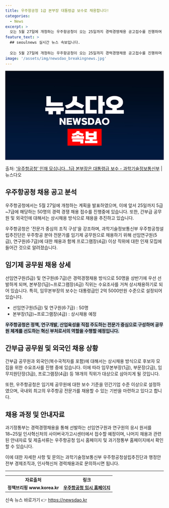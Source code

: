 ```yaml
---
title: 우주항공청 1급 본부장 대통령급 보수로 채용합니다!
categories:
  - News
excerpt: >
  오는 5월 27일에 개청하는 우주항공청이 오는 25일까지 경력경쟁채용 공고접수를 진행하며 본격적인 인재 영입…
feature_text: >
  ## seoulnews 실시간 뉴스 속보입니다.

  오는 5월 27일에 개청하는 우주항공청이 오는 25일까지 경력경쟁채용 공고접수를 진행하며 본격적인 인재 영입…
image: '/assets/img/newsdao_breakingnews.jpg'
---
```


![뉴스다오 속보](/assets/img/newsdao_breakingnews.jpg)

<p>출처: <a href="https://newsdao.kr/3340" rel="dofollow">‘우주항공청’ 인재 모십니다…1급 본부장은 대통령급 보수 - 과학기술정보통신부</a> | 뉴스다오</p>

<h2 data-ke-size="size26">우주항공청 채용 공고 분석</h2>
우주항공청에서는 5월 27일에 개청하는 계획을 발표하였으며, 이에 앞서 25일까지 5급~7급에 해당하는 50명의 경력 경쟁 채용 접수를 진행중에 있습니다. 또한, 간부급 공무원 및 외국인에 대해서는 상시채용 방식으로 채용을 추진하고 있습니다.

<p data-ke-size="size16">우주항공청은 '전문가 중심의 조직 구성'을 강조하며, 과학기술정보통신부 우주항공청설립추진단은 우주항공 분야 전문가를 임기제 공무원으로 채용하기 위해 선임연구원(5급), 연구원(6·7급)에 대한 채용과 함께 프로그램장(4급) 이상 직위에 대한 인재 모집에 들어간 것으로 알려졌습니다.</p>

<h2 data-ke-size="size26">임기제 공무원 채용 상세</h2>
선임연구원(5급) 및 연구원(6·7급)은 경력경쟁채용 방식으로 50명을 상반기에 우선 선발하게 되며, 본부장(1급)~프로그램장(4급) 직위는 수요조사를 거쳐 상시채용하기로 되어 있습니다. 특히, 임무본부장의 보수는 대통령급인 2억 5000만원 수준으로 설정되어 있습니다.

<ul>
    <li>선임연구원(5급) 및 연구원(6·7급) : 50명</li>
    <li>본부장(1급)~프로그램장(4급) : 상시채용 예정</li>
</ul>

<b><span style="background-color: #21538527;">우주항공청은 정책, 연구개발, 산업육성을 직접 주도하는 전문가 중심으로 구성하며 공무원 체계를 선도하는 혁신 부처로서의 역할을 수행할 예정입니다.</span></b>

<h2 data-ke-size="size26">간부급 공무원 및 외국인 채용 상황</h2>
간부급 공무원과 외국인(복수국적자를 포함)에 대해서는 상시채용 방식으로 후보자 모집을 위한 수요조사를 진행 중에 있습니다. 이에 따라 임무본부장(1급), 부문장(2급), 임무지원단장(3급), 프로그램장(4급) 등 18개의 직위가 대상으로 삼아지게 될 것입니다.

<p data-ke-size="size16">또한, 우주항공청은 임기제 공무원에 대한 보수 기준을 민간기업 수준 이상으로 설정하였으며, 국내외 최고의 우주항공 전문가를 채용할 수 있는 기반을 마련하고 있다고 합니다.</p>

<h2 data-ke-size="size26">채용 과정 및 안내자료</h2>
과기정통부는 경력경쟁채용을 통해 선발하는 선임연구원과 연구원의 응시 원서를 18~25일 인사혁신처의 사이버국가고시센터에서 접수할 예정이며, 나머지 채용과 관련된 안내자료 및 제출서류는 우주항공청 임시 홈페이지 및 과기정통부 홈페이지에서 확인할 수 있습니다.

<p data-ke-size="size16">이에 대한 자세한 사항 및 문의는 과학기술정보통신부 우주항공청설립추진단과 행정안전부 경제조직과, 인사혁신처 경력채용과로 문의하시면 됩니다.</p>

<hr>

<table>
    <tr>
        <td style="text-align: center; height: 17px;"><b>자료출처</b></td>
        <td style="text-align: center; height: 17px;"><b>링크</b></td>
    </tr>
    <tr>
        <td style="text-align: center; height: 17px;"><b>정책브리핑 www.korea.kr</b></td>
        <td style="text-align: center; height: 17px;"><b><a href="https://www.kasa.go.kr">우주항공청 임시 홈페이지</a></b></td>
    </tr>
</table> 

신속 뉴스 바로가기 👉 <a href="https://newsdao.kr" rel="dofollow">https://newsdao.kr</a>


